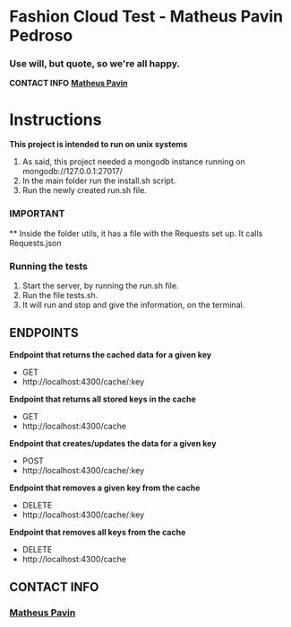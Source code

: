 # Fashion Cloud Test - Matheus Pavin Pedroso

### Use will, but quote, so we're all happy.

**CONTACT INFO**
**[Matheus Pavin](https://matheuspavin.github.io/index.html)**

# Instructions

**This project is intended to run on unix systems**

1. As said, this project needed a mongodb instance running on mongodb://127.0.0.1:27017/
1. In the main folder run the install.sh script.
1. Run the newly created run.sh file.

### IMPORTANT
** Inside the folder utils, it has a file with the Requests set up. It calls Requests.json

### Running the tests
1. Start the server, by running the run.sh file.
1. Run the file tests.sh.
1. It will run and stop and give the information, on the terminal.


## ENDPOINTS

**Endpoint that returns the cached data for a given key**
- GET
- http://localhost:4300/cache/:key

**Endpoint that returns all stored keys in the cache**
- GET
- http://localhost:4300/cache

**Endpoint that creates/updates the data for a given key**
- POST
- http://localhost:4300/cache/:key

**Endpoint that removes a given key from the cache**
- DELETE
- http://localhost:4300/cache/:key

**Endpoint that removes all keys from the cache**
- DELETE
- http://localhost:4300/cache


## CONTACT INFO
### [Matheus Pavin](https://matheuspavin.github.io/index.html)
